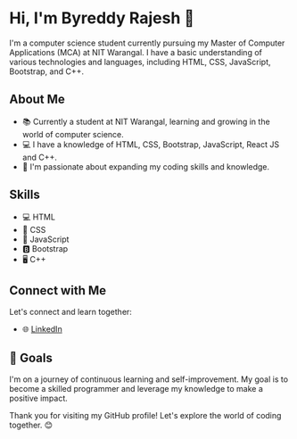 # Hi, I'm Byreddy Rajesh 👋

I'm a computer science student currently pursuing my Master of Computer Applications (MCA) at NIT Warangal. I have a basic understanding of various technologies and languages, including HTML, CSS, JavaScript, Bootstrap, and C++.

## About Me

- 📚 Currently a student at NIT Warangal, learning and growing in the world of computer science.
- 💻 I have a knowledge of HTML, CSS,  Bootstrap, JavaScript, React JS and C++.
- 🌱 I'm passionate about expanding my coding skills and knowledge.

## Skills

- 💻 HTML
- 💅 CSS
- 🚀 JavaScript
- 🅱️ Bootstrap
- 🖥️ C++

## Connect with Me

Let's connect and learn together:

- 🌐 [LinkedIn](https://www.linkedin.com/in/rajeshbyreddy95/)

## 🎯 Goals

I'm on a journey of continuous learning and self-improvement. My goal is to become a skilled programmer and leverage my knowledge to make a positive impact.

Thank you for visiting my GitHub profile! Let's explore the world of coding together. 😊
